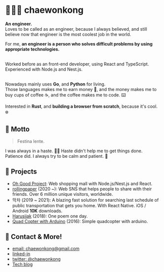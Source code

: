 # 👨🏾‍💻 chaewonkong

**An engineer.** <br />
Loves to be called as an engineer, because I always believed, and still believe now that engineer is the most coolest job in the world.

For me, **an engineer is a person who solves difficult problems by using appropriate technologies.**

<br />
Worked before as an front-end developer, using React and TypeScript. <br />
Experienced with Node.js and Nest.js.<br /><br />

Nowadays mainly uses **Go**, and **Python** for living. <br />
Those languages makes me to earn money 💸, and the money makes me to buy cups of coffee ☕️, and the coffee makes me to code. ⌨️ <br />

Interested in **Rust**, and **building a browser from scratch**, because it's cool. ❄️

## 🎈 Motto
> Festina lente.

I was always in a haste. 🏃‍♀️ Haste didn't help me to get things done. <br />
Patience did. I always try to be calm and patient. 🧘

## 🚀 Projects
- [Oh Good Project](https://ohgoodproject.kr): Web shopping mall with Node.js/Nest.js and React.
- [rollingpaper](https://rollingpaper.site) (2020 ~): Web SNS that helps people to share with their friends. Over 6 million unique visitors, worldwide.
- 막차 (2019 ~ 2021): A blazing fast solution for searching last schedule of public transportation that gets you home. With React Native. iOS / Android **10K** downloads.
- [Harusijak](https://harusijak.com) (2018): One poem one day.
- [Quad Copter with Arduino](https://www.youtube.com/embed/-yl7HBhhvFA) (2016): Simple quadcopter with arduino.

## 💌 Contact & More!

- [email: chaewonkong@gmail.com](mailto://chaewonkong@gmail.com)
- [linked-in](https://www.linkedin.com/in/chaewon-kong-958986119/)
- [twitter: @chaewonkong](https://twitter.com/chaewonkong)
- [Tech blog](https://leonkong.cc)
